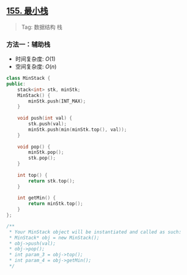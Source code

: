 ## [155. 最小栈](https://leetcode.cn/problems/min-stack/description/)

> Tag: 数据结构 栈

### 方法一：辅助栈
* 时间复杂度: ${O(1)}$ 
* 空间复杂度: ${O(n)}$
```cpp
class MinStack {
public:
    stack<int> stk, minStk;
    MinStack() {
        minStk.push(INT_MAX);
    }
    
    void push(int val) {
        stk.push(val);
        minStk.push(min(minStk.top(), val));
    }
    
    void pop() {
        minStk.pop();
        stk.pop();
    }
    
    int top() {
        return stk.top();
    }
    
    int getMin() {
        return minStk.top();
    }
};

/**
 * Your MinStack object will be instantiated and called as such:
 * MinStack* obj = new MinStack();
 * obj->push(val);
 * obj->pop();
 * int param_3 = obj->top();
 * int param_4 = obj->getMin();
 */
```